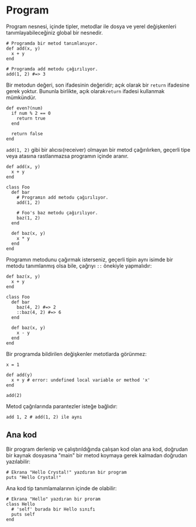 # Program

Program nesnesi, içinde tipler, metodlar ile dosya ve yerel değişkenleri tanımlayabileceğiniz global bir nesnedir.

```crystal
# Programda bir metod tanımlanıyor.
def add(x, y)
  x + y
end

# Programda add metodu çağırılıyor.
add(1, 2) #=> 3
```

Bir metodun değeri, son ifadesinin değeridir; açık olarak bir `return` ifadesine gerek yoktur. Bununla birlikte, açık olarak`return` ifadesi kullanmak mümkündür.

```crystal
def even?(num)
  if num % 2 == 0
    return true
  end

  return false
end
```

`add(1, 2)` gibi bir alıcısı(receiver) olmayan bir metod çağırılırken, geçerli tipe veya atasına rastlanmazsa programın içinde aranır.

```crystal
def add(x, y)
  x + y
end

class Foo
  def bar
    # Programın add metodu çağırılıyor.
    add(1, 2)

    # Foo's baz metodu çağırılıyor.
    baz(1, 2)
  end

  def baz(x, y)
    x * y
  end
end
```

Programın metodunu çağırmak isterseniz, geçerli tipin aynı isimde bir metodu tanımlanmış olsa bile, çağrıyı `::` önekiyle yapmalıdır:

```crystal
def baz(x, y)
  x + y
end

class Foo
  def bar
    baz(4, 2) #=> 2
    ::baz(4, 2) #=> 6
  end

  def baz(x, y)
    x - y
  end
end
```

Bir programda bildirilen değişkenler metotlarda görünmez:

```crystal
x = 1

def add(y)
  x + y # error: undefined local variable or method 'x'
end

add(2)
```

Metod çağrılarında parantezler isteğe bağlıdır:

```crystal
add 1, 2 # add(1, 2) ile aynı
```

## Ana kod

Bir program derlenip ve çalıştırıldığında çalışan kod olan ana kod, doğrudan bir kaynak dosyasına "main" bir metod koymaya gerek kalmadan doğrudan yazılabilir:

```crystal
# Ekrana "Hello Crystal!" yazdıran bir program
puts "Hello Crystal!"
```

Ana kod tip tanımlamalarının içinde de olabilir:

```crystal
# Ekrana "Hello" yazdıran bir proram
class Hello
  # 'self' burada bir Hello sınıfı
  puts self
end
```
